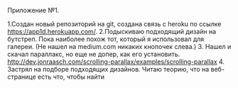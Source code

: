 Приложение №1.

1.Создан новый репозиторий на git, создана связь с heroku по ссылке https://app1d.herokuapp.com/. 
2.Подыскиваю подходящий дизайн на бутстреп. Пока наиболее похож тот, который я использовал для галереи. (Не нашел на medium.com никаких кнопочек слева.)
3. Нашел и скачал параллакс, но еще не допер, как его установить. http://dev.jonraasch.com/scrolling-parallax/examples/scrolling-parallax
4. Застрял на подборе подходящих дизайнов. Читаю теорию, что на веб-странице есть что, чтобы найти 